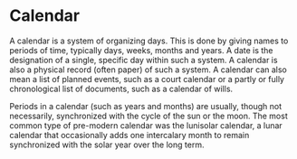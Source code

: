 # Calendar
A calendar is a system of organizing days. This is done by giving names to periods of time, typically days, weeks, months and years. A date is the designation of a single, specific day within such a system. A calendar is also a physical record (often paper) of such a system. A calendar can also mean a list of planned events, such as a court calendar or a partly or fully chronological list of documents, such as a calendar of wills.

Periods in a calendar (such as years and months) are usually, though not necessarily, synchronized with the cycle of the sun or the moon. The most common type of pre-modern calendar was the lunisolar calendar, a lunar calendar that occasionally adds one intercalary month to remain synchronized with the solar year over the long term.
